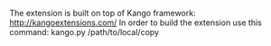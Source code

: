 The extension is built on top of Kango framework: http://kangoextensions.com/
In order to build the extension use this command:
kango.py /path/to/local/copy

